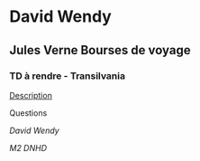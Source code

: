 # David Wendy
## Jules Verne Bourses de voyage 
### TD à rendre - Transilvania 
 [Description]()

Questions 

_David Wendy_

_M2 DNHD_
